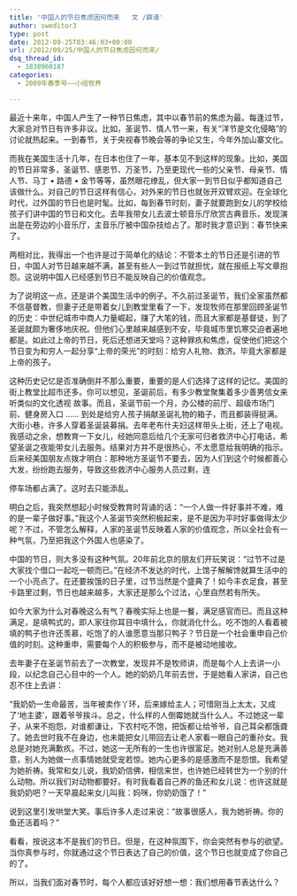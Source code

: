 ```yaml
---
title: '中国人的节日焦虑因何而来   文 /薛涌'
author: sweditor3
type: post
date: 2012-09-25T03:46:03+00:00
url: /2012/09/25/中国人的节日焦虑因何而来/
dsq_thread_id:
  - 1838960187
categories:
  - 2009年春季号——小组牧养

---
```

最近十来年，中国人产生了一种节日焦虑，其中以春节前的焦虑为最。每逢过节，大家总对节日有许多非议。比如，圣诞节、情人节一来，有关“洋节是文化侵略”的讨论就热起来。一到春节，关于央视春节晚会等的争论又生，今年外加山寨文化。
  
而我在美国生活十几年，在日本也住了一年，基本见不到这样的现象。比如，美国的节日非常多，圣诞节、感恩节、万圣节，乃至更现代一些的父亲节、母亲节、情人节、马丁 • 路德 • 金节等等，虽然眼花缭乱，但大家一到节日似乎都知道自己该做什么。对自己的节日这样有信心，对外来的节日也就张开双臂欢迎。在全球化时代，过外国的节日也是时髦。比如，每到春节时刻，妻子就要跑到女儿的学校给孩子们讲中国的节日和文化。去年我带女儿去波士顿音乐厅欣赏古典音乐，发现演出是在旁边的小音乐厅，主音乐厅被中国杂技给占了。那时我才意识到：春节快来了。
  
两相对比，我得出一个也许是过于简单化的结论：不管本土的节日还是引进的节日，中国人对节日越来越不满，甚至有些人一到过节就担忧，就在报纸上写文章抱怨。这说明中国人已经感到节日不能反映自己的价值观念。
  
为了说明这一点，还是讲个美国生活中的例子。不久前过圣诞节，我们全家虽然都不信基督教，但妻子还是带着女儿到教堂里看了一下，发现牧师在那里回顾圣诞节的历史：中世纪城市中商人力量崛起，赚了大笔的钱，而且大家都是基督徒，到了圣诞就颇为奢侈地庆祝。但他们心里越来越感到不安，毕竟城市里饥寒交迫者遍地都是。如此过上帝的节日，死后还想进天堂吗？这种罪疚和焦虑，促使他们把这个节日变为和穷人一起分享“上帝的荣光”的时刻：给穷人礼物、救济。毕竟大家都是上帝的孩子。
  
这种历史记忆是否准确倒并不那么重要，重要的是人们选择了这样的记忆。美国的街上教堂比超市还多。你可以想见，圣诞前后，有多少教堂聚集着多少善男信女来听类似的文化透视 故事。而且，圣诞节前一个月，办公楼的前厅、超级市场门前、健身房入口 …… 到处是给穷人孩子捐献圣诞礼物的箱子，而且都装得挺满。大街小巷，许多人穿着圣诞装募捐。去年老布什夫妇这样带头上街，还上了电视。我感动之余，想教育一下女儿，经她同意后给几个无家可归者救济中心打电话，希望圣诞之夜能带女儿去服务。结果对方并不是很热心，不太愿意给我明确的指示。后来经美国朋友点拨才明白：那种地方圣诞节不要去，因为人们到这个时候都善心大发，纷纷跑去服务，导致这些救济中心服务人员过剩，连
  
停车场都占满了。这时去只能添乱。
  
明白之后，我突然想起小时候受教育时背诵的话：“一个人做一件好事并不难，难的是一辈子做好事。”我这个人圣诞节突然积极起来，是不是因为平时好事做得太少呢？不过，不管怎么解释，人家的圣诞节反映着人家的价值观念，所以全社会有一种气氛，乃至把我这个外国人也感染了。
  
中国的节日，则大多没有这种气氛。20年前北京的朋友们开玩笑说：“过节不过是大家找个借口一起吃一顿而已。”在经济不发达的时代，上馆子解解馋就算生活中的一个小亮点了。在还要挨饿的日子里，过节当然是个盛典了！如今丰衣足食，甚至卡路里过剩，节日也越来越多，大家还是那么个过法，心里自然若有所失。
  
如今大家为什么对春晚这么有气？春晚实际上也是一餐，满足感官而已。而且这种满足，是填鸭式的，即人家往你耳目中填什么，你就消化什么。吃不饱的人看着被填的鸭子也许还羡慕，吃饱了的人谁愿意当那只鸭子？节日是一个社会重申自己价值的时刻。这种重申，需要每个人的积极参与，而不是被动地接收。
  
去年妻子在圣诞节前去了一次教堂，发现并不是牧师讲，而是每个人上去讲一小段，以纪念自己心目中的一个人。她的奶奶几年前去世，于是她看人家讲，自己也忍不住上去讲：
  
“我奶奶一生命最苦，当年被卖作丫环，后来嫁给主人；可惜刚当上太太，又成了‘地主婆’，跟着爷爷挨斗。总之，什么样的人倒霉她就当什么人。不过她这一辈子，从来不抱怨，对谁都谦让，下农村吃不饱，把饭都让给爷爷，自己耳朵都饿聋了。她去世时我不在身边，也未能把女儿带回去让老人家看一眼自己的重孙女。我总是对她充满歉疚。不过，她这一无所有的一生也许很富足。她对别人总是充满善意，别人为她做一点事情她就受宠若惊。她内心更多的是感激而不是怨恨。我希望为她祈祷。我常和女儿说，我奶奶信佛，相信来世，也许她已经转世为一个别的什么动物。所以我们对动物都要好。有时我看着自己养的鱼还和女儿说：也许这就是我奶奶吧？一天早晨起来女儿叫我：妈咪，你奶奶饿了！”
  
说到这里引发哄堂大笑。事后许多人走过来说：“故事很感人，我为她祈祷。你的鱼还活着吗？”
  
看看，按说这本不是我们的节日。但是，在这种氛围下，你会突然有参与的欲望。当你真参与时，你就通过这个节日表达了自己的价值，这个节日也就变成了你自己的了。
  
所以，当我们面对春节时，每个人都应该好好想一想：我们想用春节表达什么？